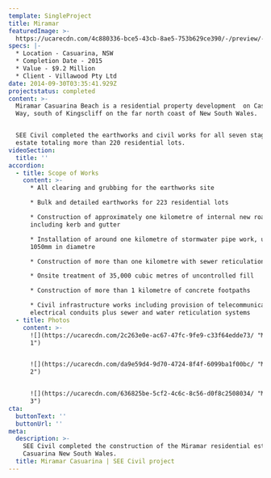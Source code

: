 ```yaml
---
template: SingleProject
title: Miramar
featuredImage: >-
  https://ucarecdn.com/4c880336-bce5-43cb-8ae5-753b629ce390/-/preview/-/enhance/76/
specs: |-
  * Location - Casuarina, NSW
  * Completion Date - 2015
  * Value - $9.2 Million
  * Client - Villawood Pty Ltd
date: 2014-09-30T03:35:41.929Z
projectstatus: completed
content: >-
  Miramar Casuarina Beach is a residential property development  on Casuarina
  Way, south of Kingscliff on the far north coast of New South Wales. 


  SEE Civil completed the earthworks and civil works for all seven stages of the
  estate totaling more than 220 residential lots.
videoSection:
  title: ''
accordion:
  - title: Scope of Works
    content: >-
      * All clearing and grubbing for the earthworks site 

      * Bulk and detailed earthworks for 223 residential lots 

      * Construction of approximately one kilometre of internal new roads
      including kerb and gutter

      * Installation of around one kilometre of stormwater pipe work, up to
      1050mm in diametre

      * Construction of more than one kilometre with sewer reticulation 

      * Onsite treatment of 35,000 cubic metres of uncontrolled fill

      * Construction of more than 1 kilometre of concrete footpaths 

      * Civil infrastructure works including provision of telecommunications and
      electrical conduits plus sewer and water reticulation systems
  - title: Photos
    content: >-
      ![](https://ucarecdn.com/2c263e0e-ac67-47fc-9fe9-c33f64edde73/ "Miramar
      1")


      ![](https://ucarecdn.com/da9e59d4-9d70-4724-8f4f-6099ba1f00bc/ "Miramar
      2")


      ![](https://ucarecdn.com/636825be-5cf2-4c6c-8c56-d0f8c2508034/ "Miramar
      3")
cta:
  buttonText: ''
  buttonUrl: ''
meta:
  description: >-
    SEE Civil completed the construction of the Miramar residential estate in
    Casuarina New South Wales. 
  title: Miramar Casuarina | SEE Civil project
---
```


